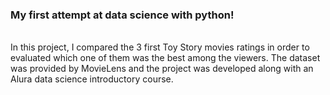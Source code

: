 ### My first attempt at data science with python!

<br>In this project, I compared the 3 first Toy Story movies ratings in order to evaluated which one of them was the best among the viewers. The dataset was provided by MovieLens and the project was developed along with an Alura data science introductory course.
